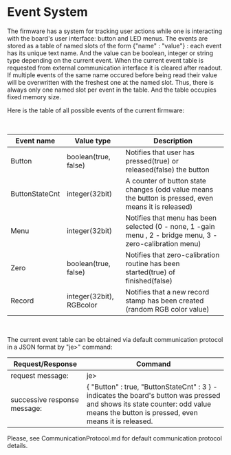 # Event System

The firmware has a system for tracking user actions while one is interacting with the board's user interface: button and LED menus.
The events are stored as a table of named slots of the form {"name" : "value"} : each event has its unique text name. And the value can be boolean, integer or string type depending on the current event. When the current event table is requested from external communication interface it is cleared after readout.
If multiple events of the same name occured before being read  their value will be overwritten with the freshest one at the named slot.
Thus, there is always only one named slot per event in the table. And the table occupies fixed memory size.

Here is the table of all possible events of the current firmware:

<br />

Event name      |   Value type                |   Description
--------------- | ----------------------------|------------------------------------------------------------------------------------- 
Button          |  boolean(true, false)       |   Notifies that user has pressed(true) or released(false) the button             |
ButtonStateCnt  |  integer(32bit)             |   A counter of button state changes (odd value means the button is pressed, even means it is released)
Menu            |  integer(32bit)             |   Notifies that menu has been selected (0 - none, 1 -gain menu , 2 - bridge menu, 3 - zero-calibration menu)
Zero            |  boolean(true, false)       |   Notifies that zero-calibration routine has been started(true) of finished(false)
Record          |  integer(32bit), RGBcolor   |   Notifies that a new record stamp has been created (random RGB color value)

<br />

The current event table can be obtained via default communication protocol in a JSON format by "je>" command:

Request/Response               |  Command
------------------------------ | -------------------------------------------------------------------------------------------------------------------------
request message:               |  je>
successive response message:   |  { "Button" : true, "ButtonStateCnt" : 3 } - indicates the board's button was pressed and shows its state counter: odd value means the button is pressed, even means it is released.

Please, see CommunicationProtocol.md for default communication protocol details.


